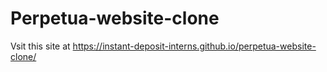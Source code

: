 # Perpetua-website-clone

Vsit this site at https://instant-deposit-interns.github.io/perpetua-website-clone/

